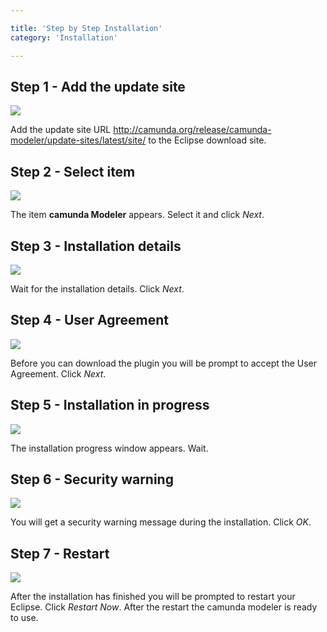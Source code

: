 ```yaml
---

title: 'Step by Step Installation'
category: 'Installation'

---
```



## Step 1 - Add the update site

<div class="row">
  <div class="col-xs-6 col-sm-6 col-md-3">
    <img data-img-thumb src="ref:asset:/assets/img/modeler/modeler_plugin_01.png" />
  </div>
  <div class="col-xs-6 col-sm-6 col-md-9">
    <p>
      Add the update site URL <a href="http://camunda.org/release/camunda-modeler/update-sites/latest/site">http://camunda.org/release/camunda-modeler/update-sites/latest/site/</a> to the Eclipse download site.
    </p>
  </div>
</div>


## Step 2 - Select item

<div class="row">
  <div class="col-xs-6 col-sm-6 col-md-3">
    <img data-img-thumb src="ref:asset:/assets/img/modeler/modeler_plugin_02.png" />
  </div>
  <div class="col-xs-6 col-sm-6 col-md-9">
    <p>
      The item <strong>camunda Modeler</strong> appears. Select it and click <em>Next</em>.
    </p>
  </div>
</div>


## Step 3 - Installation details

<div class="row">
  <div class="col-xs-6 col-sm-6 col-md-3">
    <img data-img-thumb src="ref:asset:/assets/img/modeler/modeler_plugin_03.png" />
  </div>
  <div class="col-xs-6 col-sm-6 col-md-9">
    <p>
      Wait for the installation details. Click <em>Next</em>.
    </p>
  </div>
</div>


## Step 4 - User Agreement

<div class="row">
  <div class="col-xs-6 col-sm-6 col-md-3">
    <img data-img-thumb src="ref:asset:/assets/img/modeler/modeler_plugin_04.png" />
  </div>
  <div class="col-xs-6 col-sm-6 col-md-9">
    <p>
      Before you can download the plugin you will be prompt to accept the User Agreement. Click <em>Next</em>.
    </p>
  </div>
</div>


## Step 5 - Installation in progress

<div class="row">
  <div class="col-xs-6 col-sm-6 col-md-3">
    <img data-img-thumb src="ref:asset:/assets/img/modeler/modeler_plugin_05.png" />
  </div>
  <div class="col-xs-6 col-sm-6 col-md-9">
    <p>
      The installation progress window appears. Wait.
    </p>
  </div>
</div>


## Step 6 - Security warning

<div class="row">
  <div class="col-xs-6 col-sm-6 col-md-3">
    <img data-img-thumb src="ref:asset:/assets/img/modeler/modeler_plugin_06.png" />
  </div>
  <div class="col-xs-6 col-sm-6 col-md-9">
    <p>
      You will get a security warning message during the installation. Click <em>OK</em>.
    </p>
  </div>
</div>


## Step 7 - Restart

<div class="row">
  <div class="col-xs-6 col-sm-6 col-md-3">
    <img data-img-thumb src="ref:asset:/assets/img/modeler/modeler_plugin_07.png" />
  </div>
  <div class="col-xs-6 col-sm-6 col-md-9">
    <p>
      After the installation has finished you will be prompted to restart your Eclipse. Click <em>Restart Now</em>. After the restart the camunda modeler is ready to use.
    </p>
  </div>
</div>